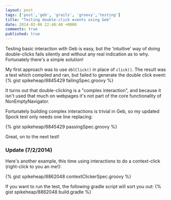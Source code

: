 ```yaml
---
layout: post
tags: ['post','geb', 'grails', 'groovy','testing']
title: "Testing double-click events using Geb"
date: 2014-02-06 22:48:40 +0000
comments: true
published: true
---
```

Testing basic interaction with Geb is easy, but the 'intuitive' way of doing double-clicks fails silently and without any real indication as to why. Fortunately there's a simple solution!
<!-- more -->

My first approach was to use <code>dblClick()</code> in place of <code>click()</code>. The result was a test which compiled and ran, but failed to generate the double click event:
{% gist spikeheap/8845429 failingSpec.groovy %}

It turns out that double-clicking is a "complex interaction", and because it isn't used that much on webpages it's not part of the core functionality of NonEmptyNavigator.

Fortunately building complex interactions is trivial in Geb, so my updated Spock test only needs one line replacing:

{% gist spikeheap/8845429 passingSpec.groovy %}

Great, on to the next test!

### Update (7/2/2014)

Here's another example, this time using interactions to do a context-click (right-click to you an me!):

{% gist spikeheap/8862048 contextClickerSpec.groovy %}

If you want to run the test, the following gradle script will sort you out:
{% gist spikeheap/8862048 build.gradle %}